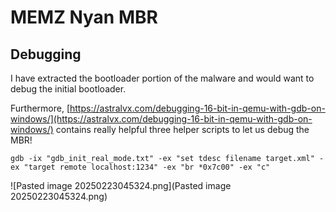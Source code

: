 # MEMZ Nyan MBR

## Debugging
I have extracted the bootloader portion of the malware and would want to debug the initial bootloader.

Furthermore, [https://astralvx.com/debugging-16-bit-in-qemu-with-gdb-on-windows/](https://astralvx.com/debugging-16-bit-in-qemu-with-gdb-on-windows/) contains really helpful three helper scripts to let us debug the MBR! 
```
gdb -ix "gdb_init_real_mode.txt" -ex "set tdesc filename target.xml" -ex "target remote localhost:1234" -ex "br *0x7c00" -ex "c"
```

![Pasted image 20250223045324.png](Pasted image 20250223045324.png)
